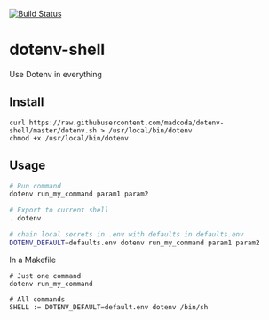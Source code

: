 [![Build Status](https://travis-ci.org/madcoda/dotenv-shell.svg?branch=improve_value)](https://travis-ci.org/madcoda/dotenv-shell)

# dotenv-shell

Use Dotenv in everything

## Install

```
curl https://raw.githubusercontent.com/madcoda/dotenv-shell/master/dotenv.sh > /usr/local/bin/dotenv
chmod +x /usr/local/bin/dotenv
```

## Usage

```sh
# Run command
dotenv run_my_command param1 param2

# Export to current shell
. dotenv

# chain local secrets in .env with defaults in defaults.env
DOTENV_DEFAULT=defaults.env dotenv run_my_command param1 param2
```

In a Makefile

```
# Just one command
dotenv run_my_command

# All commands
SHELL := DOTENV_DEFAULT=default.env dotenv /bin/sh
```
